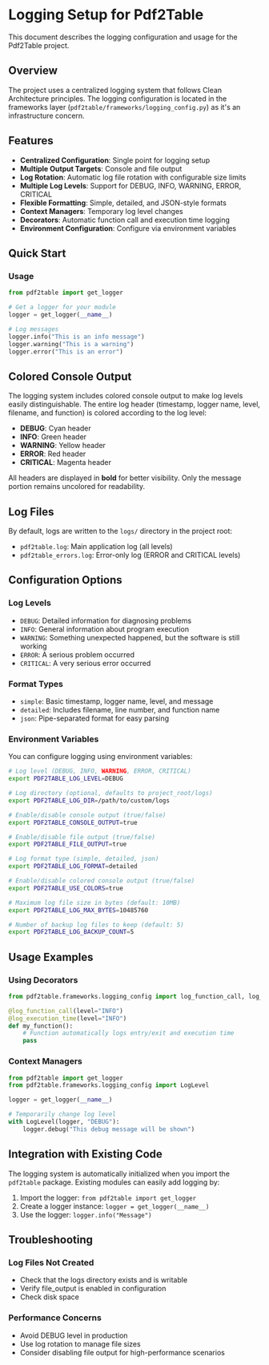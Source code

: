 # Logging Setup for Pdf2Table

This document describes the logging configuration and usage for the Pdf2Table project.

## Overview

The project uses a centralized logging system that follows Clean Architecture principles. The logging configuration is located in the frameworks layer (`pdf2table/frameworks/logging_config.py`) as it's an infrastructure concern.

## Features

- **Centralized Configuration**: Single point for logging setup
- **Multiple Output Targets**: Console and file output
- **Log Rotation**: Automatic log file rotation with configurable size limits
- **Multiple Log Levels**: Support for DEBUG, INFO, WARNING, ERROR, CRITICAL
- **Flexible Formatting**: Simple, detailed, and JSON-style formats
- **Context Managers**: Temporary log level changes
- **Decorators**: Automatic function call and execution time logging
- **Environment Configuration**: Configure via environment variables

## Quick Start

### Usage

```python
from pdf2table import get_logger

# Get a logger for your module
logger = get_logger(__name__)

# Log messages
logger.info("This is an info message")
logger.warning("This is a warning")
logger.error("This is an error")
```

## Colored Console Output

The logging system includes colored console output to make log levels easily distinguishable. The entire log header (timestamp, logger name, level, filename, and function) is colored according to the log level:

- **DEBUG**: Cyan header
- **INFO**: Green header
- **WARNING**: Yellow header
- **ERROR**: Red header
- **CRITICAL**: Magenta header

All headers are displayed in **bold** for better visibility. Only the message portion remains uncolored for readability.

## Log Files

By default, logs are written to the `logs/` directory in the project root:

- `pdf2table.log`: Main application log (all levels)
- `pdf2table_errors.log`: Error-only log (ERROR and CRITICAL levels)

## Configuration Options

### Log Levels

- `DEBUG`: Detailed information for diagnosing problems
- `INFO`: General information about program execution
- `WARNING`: Something unexpected happened, but the software is still working
- `ERROR`: A serious problem occurred
- `CRITICAL`: A very serious error occurred

### Format Types

- `simple`: Basic timestamp, logger name, level, and message
- `detailed`: Includes filename, line number, and function name
- `json`: Pipe-separated format for easy parsing

### Environment Variables

You can configure logging using environment variables:

```bash
# Log level (DEBUG, INFO, WARNING, ERROR, CRITICAL)
export PDF2TABLE_LOG_LEVEL=DEBUG

# Log directory (optional, defaults to project_root/logs)
export PDF2TABLE_LOG_DIR=/path/to/custom/logs

# Enable/disable console output (true/false)
export PDF2TABLE_CONSOLE_OUTPUT=true

# Enable/disable file output (true/false)
export PDF2TABLE_FILE_OUTPUT=true

# Log format type (simple, detailed, json)
export PDF2TABLE_LOG_FORMAT=detailed

# Enable/disable colored console output (true/false)
export PDF2TABLE_USE_COLORS=true

# Maximum log file size in bytes (default: 10MB)
export PDF2TABLE_LOG_MAX_BYTES=10485760

# Number of backup log files to keep (default: 5)
export PDF2TABLE_LOG_BACKUP_COUNT=5
```

## Usage Examples

### Using Decorators

```python
from pdf2table.frameworks.logging_config import log_function_call, log_execution_time

@log_function_call(level="INFO")
@log_execution_time(level="INFO")
def my_function():
    # Function automatically logs entry/exit and execution time
    pass
```

### Context Managers

```python
from pdf2table import get_logger
from pdf2table.frameworks.logging_config import LogLevel

logger = get_logger(__name__)

# Temporarily change log level
with LogLevel(logger, "DEBUG"):
    logger.debug("This debug message will be shown")
```

## Integration with Existing Code

The logging system is automatically initialized when you import the `pdf2table` package. Existing modules can easily add logging by:

1. Import the logger: `from pdf2table import get_logger`
2. Create a logger instance: `logger = get_logger(__name__)`
3. Use the logger: `logger.info("Message")`

## Troubleshooting

### Log Files Not Created

- Check that the logs directory exists and is writable
- Verify file_output is enabled in configuration
- Check disk space

### Performance Concerns

- Avoid DEBUG level in production
- Use log rotation to manage file sizes
- Consider disabling file output for high-performance scenarios
